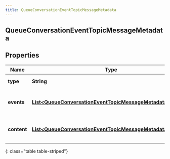 ```yaml
---
title: QueueConversationEventTopicMessageMetadata
---
```

## QueueConversationEventTopicMessageMetadata


## Properties

| Name | Type | Description | Notes |
| ------------ | ------------- | ------------- | ------------- |
| **type** | <!----><!---->**String**<!----> | Message type. |  [optional] |
| **events** | <!----><!---->[**List&lt;QueueConversationEventTopicMessageMetadataEvent&gt;**](QueueConversationEventTopicMessageMetadataEvent.html)<!----> | List of message events, if any |  [optional] |
| **content** | <!----><!---->[**List&lt;QueueConversationEventTopicMessageMetadataContent&gt;**](QueueConversationEventTopicMessageMetadataContent.html)<!----> | List of message content, if any |  [optional] |
{: class="table table-striped"}



